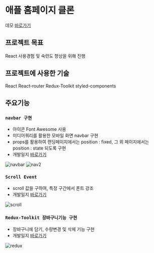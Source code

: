 # 애플 홈페이지 클론

데모 [바로가기](https://brightyoung219.github.io/apple-web-clone/)

## 프로젝트 목표

React 사용경험 및 숙련도 향상을 위해 진행

## 프로젝트에 사용한 기술

React
React-router
Redux-Toolkit
styled-components

## 주요기능

### `navbar 구현`
- 아이콘 Font Awesome 사용
- 미디어쿼리를 활용한 모바일 화면 navbar 구현
- props를 활용하여 랜딩페이지에서는 position : fixed, 그 외 페이지에서는 position : state 되도록 구현
- 개발일지 [바로가기](https://velog.io/@nosiba/%EC%95%A0%ED%94%8C%ED%81%B4%EB%A1%A0-styled-components%EB%A1%9C-navbar-%EA%B5%AC%ED%98%84)

![navbar](https://user-images.githubusercontent.com/104407191/174322757-45e9e81b-522a-427a-bea0-714d08579b7f.gif)
![nav2](https://user-images.githubusercontent.com/104407191/174322773-1c51c202-8582-479f-babb-014abd917610.gif)


### `Scroll Event`

- scroll 값을 구하여, 특정 구간에서 폰트 강조
- 개발일지 [바로가기](https://velog.io/@nosiba/react-scroll-event)

![scroll](https://user-images.githubusercontent.com/104407191/174333098-a6df3c47-7d5c-4adb-ba5f-e42c141f369e.gif)

### `Redux-Toolkit 장바구니기능 구현`

- 장바구니에 담기, 수량변경 및 삭제 기능 구현
- 개발일지 [바로가기](https://velog.io/@nosiba/%EC%95%A0%ED%94%8C%ED%81%B4%EB%A1%A0-Redux-Toolkit-%EC%9E%A5%EB%B0%94%EA%B5%AC%EB%8B%88%EA%B8%B0%EB%8A%A5-%EA%B5%AC%ED%98%84)

![redux](https://user-images.githubusercontent.com/104407191/174335120-c81bc367-32cb-4b8a-9fcf-78426a4d1f9e.gif)



